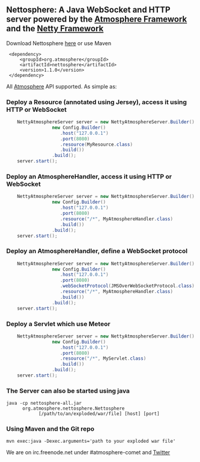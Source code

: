 Nettosphere: A Java WebSocket and HTTP server powered by the [Atmosphere Framework](http://github.com/Atmosphere/atmosphere) and the [Netty Framework](http://netty.io/)
-----------------------------------------------------------------------------
Download Nettosphere [here](https://oss.sonatype.org/content/repositories/snapshots/org/atmosphere/nettosphere/1.0.0-SNAPSHOT/) or use Maven

     <dependency>
         <groupId>org.atmosphere</groupId>
         <artifactId>nettosphere</artifactId>
         <version>1.1.0</version>
     </dependency>

All [Atmosphere](http://jfarcand.wordpress.com/2011/11/07/hitchiker-guide-to-the-atmosphere-framework-using-websocket-long-polling-and-http-streaming/) API supported. As simple as:

### Deploy a Resource (annotated using Jersey), access it using HTTP or WebSocket
```java
    NettyAtmosphereServer server = new NettyAtmosphereServer.Builder().config(
                 new Config.Builder()
                    .host("127.0.0.1")
                    .port(8080)
                    .resource(MyResource.class)
                    .build())
                 .build();
    server.start();
```

### Deploy an AtmosphereHandler, access it using HTTP or WebSocket
```java
    NettyAtmosphereServer server = new NettyAtmosphereServer.Builder().config(
                 new Config.Builder()
                    .host("127.0.0.1")
                    .port(8080)
                    .resource("/*", MyAtmosphereHandler.class)
                    .build())
                 .build();
    server.start();
```

### Deploy an AtmosphereHandler, define a WebSocket protocol
```java
    NettyAtmosphereServer server = new NettyAtmosphereServer.Builder().config(
                 new Config.Builder()
                    .host("127.0.0.1")
                    .port(8080)
                    .webSocketProtocol(JMSOverWebSocketProtocol.class)
                    .resource("/*", MyAtmosphereHandler.class)
                    .build())
                 .build();
    server.start();
```
### Deploy a Servlet which use Meteor
```java
    NettyAtmosphereServer server = new NettyAtmosphereServer.Builder().config(
                 new Config.Builder()
                    .host("127.0.0.1")
                    .port(8080)
                    .resource("/*", MyServlet.class)
                    .build())
                 .build();
    server.start();
```
### The Server can also be started using java

    java -cp nettosphere-all.jar
          org.atmosphere.nettosphere.Nettosphere
                [/path/to/an/exploded/war/file] [host] [port]

### Using Maven and the Git repo

    mvn exec:java -Dexec.arguments='path to your exploded war file'

We are on irc.freenode.net under #atmosphere-comet and [Twitter](http://twitter.com/jfarcand)
